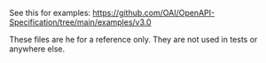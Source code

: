 See this for examples: https://github.com/OAI/OpenAPI-Specification/tree/main/examples/v3.0

These files are he for a reference only. They are not used in tests or anywhere else. 
